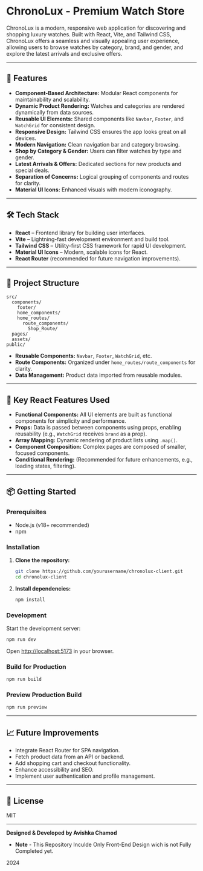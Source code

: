 # ChronoLux - Premium Watch Store

ChronoLux is a modern, responsive web application for discovering and shopping luxury watches. Built with React, Vite, and Tailwind CSS, ChronoLux offers a seamless and visually appealing user experience, allowing users to browse watches by category, brand, and gender, and explore the latest arrivals and exclusive offers.

---

## 🚀 Features

- **Component-Based Architecture:** Modular React components for maintainability and scalability.
- **Dynamic Product Rendering:** Watches and categories are rendered dynamically from data sources.
- **Reusable UI Elements:** Shared components like `Navbar`, `Footer`, and `WatchGrid` for consistent design.
- **Responsive Design:** Tailwind CSS ensures the app looks great on all devices.
- **Modern Navigation:** Clean navigation bar and category browsing.
- **Shop by Category & Gender:** Users can filter watches by type and gender.
- **Latest Arrivals & Offers:** Dedicated sections for new products and special deals.
- **Separation of Concerns:** Logical grouping of components and routes for clarity.
- **Material UI Icons:** Enhanced visuals with modern iconography.

---

## 🛠️ Tech Stack

- **React** – Frontend library for building user interfaces.
- **Vite** – Lightning-fast development environment and build tool.
- **Tailwind CSS** – Utility-first CSS framework for rapid UI development.
- **Material UI Icons** – Modern, scalable icons for React.
- **React Router** (recommended for future navigation improvements).

---

## 📁 Project Structure

```
src/
  components/
    footer/
    home_components/
    home_routes/
      route_components/
        Shop_Route/
  pages/
  assets/
public/
```

- **Reusable Components:** `Navbar`, `Footer`, `WatchGrid`, etc.
- **Route Components:** Organized under `home_routes/route_components` for clarity.
- **Data Management:** Product data imported from reusable modules.

---

## 📝 Key React Features Used

- **Functional Components:** All UI elements are built as functional components for simplicity and performance.
- **Props:** Data is passed between components using props, enabling reusability (e.g., `WatchGrid` receives `brand` as a prop).
- **Array Mapping:** Dynamic rendering of product lists using `.map()`.
- **Component Composition:** Complex pages are composed of smaller, focused components.
- **Conditional Rendering:** (Recommended for future enhancements, e.g., loading states, filtering).

---

## 📦 Getting Started

### Prerequisites

- Node.js (v18+ recommended)
- npm

### Installation

1. **Clone the repository:**
   ```sh
   git clone https://github.com/yourusername/chronolux-client.git
   cd chronolux-client
   ```

2. **Install dependencies:**
   ```sh
   npm install
   ```

### Development

Start the development server:

```sh
npm run dev
```

Open [http://localhost:5173](http://localhost:5173) in your browser.

### Build for Production

```sh
npm run build
```

### Preview Production Build

```sh
npm run preview
```

---

## 📈 Future Improvements

- Integrate React Router for SPA navigation.
- Fetch product data from an API or backend.
- Add shopping cart and checkout functionality.
- Enhance accessibility and SEO.
- Implement user authentication and profile management.

---

## 📄 License

MIT

---

**Designed & Developed by Avishka Chamod**

- **Note** - This Repository Inculde Only Front-End Design wich is not Fully Completed yet.

2024

